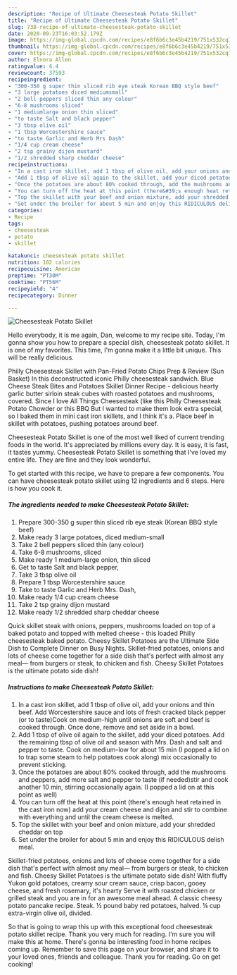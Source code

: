 ```yaml
---
description: "Recipe of Ultimate Cheesesteak Potato Skillet"
title: "Recipe of Ultimate Cheesesteak Potato Skillet"
slug: 738-recipe-of-ultimate-cheesesteak-potato-skillet
date: 2020-09-23T16:03:52.179Z
image: https://img-global.cpcdn.com/recipes/e8f6b6c3e45b4219/751x532cq70/cheesesteak-potato-skillet-recipe-main-photo.jpg
thumbnail: https://img-global.cpcdn.com/recipes/e8f6b6c3e45b4219/751x532cq70/cheesesteak-potato-skillet-recipe-main-photo.jpg
cover: https://img-global.cpcdn.com/recipes/e8f6b6c3e45b4219/751x532cq70/cheesesteak-potato-skillet-recipe-main-photo.jpg
author: Elnora Allen
ratingvalue: 4.4
reviewcount: 37593
recipeingredient:
- "300-350 g super thin sliced rib eye steak Korean BBQ style beef"
- "3 large potatoes diced mediumsmall"
- "2 bell peppers sliced thin any colour"
- "6-8 mushrooms sliced"
- "1 mediumlarge onion thin sliced"
- "to taste Salt and black pepper"
- "3 tbsp olive oil"
- "1 tbsp Worcestershire sauce"
- "to taste Garlic and Herb Mrs Dash"
- "1/4 cup cream cheese"
- "2 tsp grainy dijon mustard"
- "1/2 shredded sharp cheddar cheese"
recipeinstructions:
- "In a cast iron skillet, add 1 tbsp of olive oil, add your onions and thin beef. Add Worcestershire sauce and lots of fresh cracked black pepper (or to taste)Cook on medium-high until onions are soft and beef is cooked through. Once done, remove and set aside in a bowl."
- "Add 1 tbsp of olive oil again to the skillet, add your diced potatoes. Add the remaining tbsp of olive oil and season with Mrs. Dash and salt and pepper to taste. Cook on medium-low for about 15 min (I popped a lid on to trap some steam to help potatoes cook along) mix occasionally to prevent sticking."
- "Once the potatoes are about 80% cooked through, add the mushrooms and peppers, add more salt and pepper to taste (if needed)stir and cook another 10 min, stirring occasionally again. (I popped a lid on at this point as well)"
- "You can turn off the heat at this point (there&#39;s enough heat retained in the cast iron now) add your cream cheese and dijon and stir to combine with everything and until the cream cheese is melted."
- "Top the skillet with your beef and onion mixture, add your shredded cheddar on top"
- "Set under the broiler for about 5 min and enjoy this RIDICULOUS delish meal."
categories:
- Recipe
tags:
- cheesesteak
- potato
- skillet

katakunci: cheesesteak potato skillet 
nutrition: 102 calories
recipecuisine: American
preptime: "PT30M"
cooktime: "PT56M"
recipeyield: "4"
recipecategory: Dinner

---
```



![Cheesesteak Potato Skillet](https://img-global.cpcdn.com/recipes/e8f6b6c3e45b4219/751x532cq70/cheesesteak-potato-skillet-recipe-main-photo.jpg)

Hello everybody, it is me again, Dan, welcome to my recipe site. Today, I'm gonna show you how to prepare a special dish, cheesesteak potato skillet. It is one of my favorites. This time, I'm gonna make it a little bit unique. This will be really delicious.

Philly Cheesesteak Skillet with Pan-Fried Potato Chips Prep &amp; Review (Sun Basket) In this deconstructed iconic Philly cheesesteak sandwich. Blue Cheese Steak Bites and Potatoes Skillet Dinner Recipe - delicious hearty garlic butter sirloin steak cubes with roasted potatoes and mushrooms, covered. Since I love All Things Cheesesteak (like this Philly Cheesesteak Potato Chowder or this BBQ But I wanted to make them look extra special, so I baked them in mini cast iron skillets, and I think it&#39;s a. Place beef in skillet with potatoes, pushing potatoes around beef.

Cheesesteak Potato Skillet is one of the most well liked of current trending foods in the world. It's appreciated by millions every day. It is easy, it is fast, it tastes yummy. Cheesesteak Potato Skillet is something that I've loved my entire life. They are fine and they look wonderful.


To get started with this recipe, we have to prepare a few components. You can have cheesesteak potato skillet using 12 ingredients and 6 steps. Here is how you cook it.

<!--inarticleads1-->

##### The ingredients needed to make Cheesesteak Potato Skillet:

1. Prepare 300-350 g super thin sliced rib eye steak (Korean BBQ style beef)
1. Make ready 3 large potatoes, diced medium-small
1. Take 2 bell peppers sliced thin (any colour)
1. Take 6-8 mushrooms, sliced
1. Make ready 1 medium-large onion, thin sliced
1. Get to taste Salt and black pepper,
1. Take 3 tbsp olive oil
1. Prepare 1 tbsp Worcestershire sauce
1. Take to taste Garlic and Herb Mrs. Dash,
1. Make ready 1/4 cup cream cheese
1. Take 2 tsp grainy dijon mustard
1. Make ready 1/2 shredded sharp cheddar cheese


Quick skillet steak with onions, peppers, mushrooms loaded on top of a baked potato and topped with melted cheese - this loaded Philly cheesesteak baked potato. Cheesy Skillet Potatoes are the Ultimate Side Dish to Complete Dinner on Busy Nights. Skillet-fried potatoes, onions and lots of cheese come together for a side dish that&#39;s perfect with almost any meal— from burgers or steak, to chicken and fish. Cheesy Skillet Potatoes is the ultimate potato side dish! 

<!--inarticleads2-->

##### Instructions to make Cheesesteak Potato Skillet:

1. In a cast iron skillet, add 1 tbsp of olive oil, add your onions and thin beef. Add Worcestershire sauce and lots of fresh cracked black pepper (or to taste)Cook on medium-high until onions are soft and beef is cooked through. Once done, remove and set aside in a bowl.
1. Add 1 tbsp of olive oil again to the skillet, add your diced potatoes. Add the remaining tbsp of olive oil and season with Mrs. Dash and salt and pepper to taste. Cook on medium-low for about 15 min (I popped a lid on to trap some steam to help potatoes cook along) mix occasionally to prevent sticking.
1. Once the potatoes are about 80% cooked through, add the mushrooms and peppers, add more salt and pepper to taste (if needed)stir and cook another 10 min, stirring occasionally again. (I popped a lid on at this point as well)
1. You can turn off the heat at this point (there&#39;s enough heat retained in the cast iron now) add your cream cheese and dijon and stir to combine with everything and until the cream cheese is melted.
1. Top the skillet with your beef and onion mixture, add your shredded cheddar on top
1. Set under the broiler for about 5 min and enjoy this RIDICULOUS delish meal.


Skillet-fried potatoes, onions and lots of cheese come together for a side dish that&#39;s perfect with almost any meal— from burgers or steak, to chicken and fish. Cheesy Skillet Potatoes is the ultimate potato side dish! With fluffy Yukon gold potatoes, creamy sour cream sauce, crisp bacon, gooey cheese, and fresh rosemary, it&#39;s hearty Serve it with roasted chicken or grilled steak and you are in for an awesome meal ahead. A classic cheesy potato pancake recipe. Steak. ½ pound baby red potatoes, halved. ¼ cup extra-virgin olive oil, divided. 

So that is going to wrap this up with this exceptional food cheesesteak potato skillet recipe. Thank you very much for reading. I'm sure you will make this at home. There's gonna be interesting food in home recipes coming up. Remember to save this page on your browser, and share it to your loved ones, friends and colleague. Thank you for reading. Go on get cooking!

